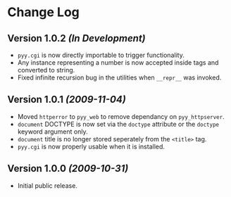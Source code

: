 Change Log
==========

Version 1.0.2 *(In Development)*
--------------------------------
* `pyy.cgi` is now directly importable to trigger functionality.
* Any instance representing a number is now accepted inside tags and converted to string.
* Fixed infinite recursion bug in the utilities when `__repr__` was invoked.


Version 1.0.1 *(2009-11-04)*
----------------------------
* Moved `httperror` to `pyy_web` to remove dependancy on `pyy_httpserver`.
* `document` DOCTYPE is now set via the `doctype` attribute or the `doctype` keyword argument only.
* `document` title is no longer stored seperately from the `<title>` tag.
* `pyy.cgi` is now properly usable when it is installed.


Version 1.0.0 *(2009-10-31)*
----------------------------
* Initial public release.
